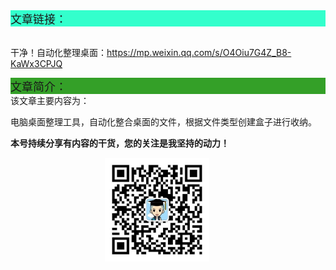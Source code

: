 <div style="background-color:#33ffcc;font-size:18px">文章链接：</div>

<br/>干净！自动化整理桌面：<a href="https://mp.weixin.qq.com/s/O4Oiu7G4Z_B8-KaWx3CPJQ" target="_blank" >https://mp.weixin.qq.com/s/O4Oiu7G4Z_B8-KaWx3CPJQ

<div style="background-color:RGB(52,160,40);font-size:18px">文章简介：</div>
该文章主要内容为：

电脑桌面整理工具，自动化整合桌面的文件，根据文件类型创建盒子进行收纳。

**本号持续分享有内容的干货，您的关注是我坚持的动力！**

<img src="./_assets/clip_image002.jpg" style="width:33%;margin-left:30%" />